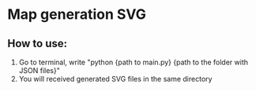 # Map generation SVG

## How to use:
1) Go to terminal, write "python {path to main.py} {path to the folder with JSON files}"
2) You will received generated SVG files in the same directory
